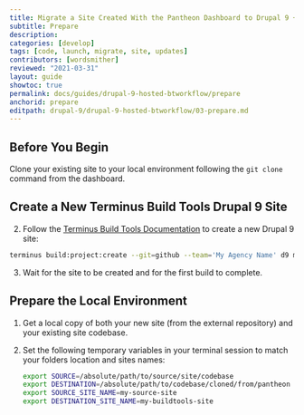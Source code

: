 ```yaml
---
title: Migrate a Site Created With the Pantheon Dashboard to Drupal 9 + Build Tools
subtitle: Prepare
description: 
categories: [develop]
tags: [code, launch, migrate, site, updates]
contributors: [wordsmither]
reviewed: "2021-03-31"
layout: guide
showtoc: true
permalink: docs/guides/drupal-9-hosted-btworkflow/prepare
anchorid: prepare
editpath: drupal-9/drupal-9-hosted-btworkflow/03-prepare.md
---
```




## Before You Begin

Clone your existing site to your local environment following the `git clone` command from the dashboard.


## Create a New Terminus Build Tools Drupal 9 Site

2. Follow the [Terminus Build Tools Documentation](/guides/build-tools/create-project/#create-a-build-tools-project) to create a new Drupal 9 site:

  ```bash
  terminus build:project:create --git=github --team='My Agency Name' d9 my-buildtools-site
  ```

3. Wait for the site to be created and for the first build to complete.

## Prepare the Local Environment

<Partial file="drupal-9/prepare-local-environment-no-clone-no-alias.md" />

1. Get a local copy of both your new site (from the external repository) and your existing site codebase.

1. Set the following temporary variables in your terminal session to match your folders location and sites names:

   ```bash
   export SOURCE=/absolute/path/to/source/site/codebase
   export DESTINATION=/absolute/path/to/codebase/cloned/from/pantheon
   export SOURCE_SITE_NAME=my-source-site
   export DESTINATION_SITE_NAME=my-buildtools-site
   ```

